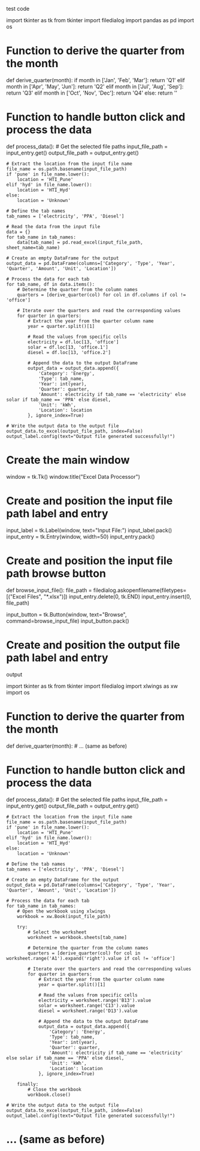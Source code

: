 test code

import tkinter as tk
from tkinter import filedialog
import pandas as pd
import os

# Function to derive the quarter from the month
def derive_quarter(month):
    if month in ['Jan', 'Feb', 'Mar']:
        return 'Q1'
    elif month in ['Apr', 'May', 'Jun']:
        return 'Q2'
    elif month in ['Jul', 'Aug', 'Sep']:
        return 'Q3'
    elif month in ['Oct', 'Nov', 'Dec']:
        return 'Q4'
    else:
        return ''

# Function to handle button click and process the data
def process_data():
    # Get the selected file paths
    input_file_path = input_entry.get()
    output_file_path = output_entry.get()
    
    # Extract the location from the input file name
    file_name = os.path.basename(input_file_path)
    if 'pune' in file_name.lower():
        location = 'HTI_Pune'
    elif 'hyd' in file_name.lower():
        location = 'HTI_Hyd'
    else:
        location = 'Unknown'

    # Define the tab names
    tab_names = ['electricity', 'PPA', 'Diesel']

    # Read the data from the input file
    data = {}
    for tab_name in tab_names:
        data[tab_name] = pd.read_excel(input_file_path, sheet_name=tab_name)

    # Create an empty DataFrame for the output
    output_data = pd.DataFrame(columns=['Category', 'Type', 'Year', 'Quarter', 'Amount', 'Unit', 'Location'])

    # Process the data for each tab
    for tab_name, df in data.items():
        # Determine the quarter from the column names
        quarters = [derive_quarter(col) for col in df.columns if col != 'office']

        # Iterate over the quarters and read the corresponding values
        for quarter in quarters:
            # Extract the year from the quarter column name
            year = quarter.split()[1]

            # Read the values from specific cells
            electricity = df.loc[13, 'office']
            solar = df.loc[13, 'office.1']
            diesel = df.loc[13, 'office.2']

            # Append the data to the output DataFrame
            output_data = output_data.append({
                'Category': 'Energy',
                'Type': tab_name,
                'Year': int(year),
                'Quarter': quarter,
                'Amount': electricity if tab_name == 'electricity' else solar if tab_name == 'PPA' else diesel,
                'Unit': 'kWh',
                'Location': location
            }, ignore_index=True)

    # Write the output data to the output file
    output_data.to_excel(output_file_path, index=False)
    output_label.config(text="Output file generated successfully!")

# Create the main window
window = tk.Tk()
window.title("Excel Data Processor")

# Create and position the input file path label and entry
input_label = tk.Label(window, text="Input File:")
input_label.pack()
input_entry = tk.Entry(window, width=50)
input_entry.pack()

# Create and position the input file path browse button
def browse_input_file():
    file_path = filedialog.askopenfilename(filetypes=[("Excel Files", "*.xlsx")])
    input_entry.delete(0, tk.END)
    input_entry.insert(0, file_path)

input_button = tk.Button(window, text="Browse", command=browse_input_file)
input_button.pack()

# Create and position the output file path label and entry
output



import tkinter as tk
from tkinter import filedialog
import xlwings as xw
import os

# Function to derive the quarter from the month
def derive_quarter(month):
    # ... (same as before)

# Function to handle button click and process the data
def process_data():
    # Get the selected file paths
    input_file_path = input_entry.get()
    output_file_path = output_entry.get()

    # Extract the location from the input file name
    file_name = os.path.basename(input_file_path)
    if 'pune' in file_name.lower():
        location = 'HTI_Pune'
    elif 'hyd' in file_name.lower():
        location = 'HTI_Hyd'
    else:
        location = 'Unknown'

    # Define the tab names
    tab_names = ['electricity', 'PPA', 'Diesel']

    # Create an empty DataFrame for the output
    output_data = pd.DataFrame(columns=['Category', 'Type', 'Year', 'Quarter', 'Amount', 'Unit', 'Location'])

    # Process the data for each tab
    for tab_name in tab_names:
        # Open the workbook using xlwings
        workbook = xw.Book(input_file_path)

        try:
            # Select the worksheet
            worksheet = workbook.sheets[tab_name]

            # Determine the quarter from the column names
            quarters = [derive_quarter(col) for col in worksheet.range('A1').expand('right').value if col != 'office']

            # Iterate over the quarters and read the corresponding values
            for quarter in quarters:
                # Extract the year from the quarter column name
                year = quarter.split()[1]

                # Read the values from specific cells
                electricity = worksheet.range('B13').value
                solar = worksheet.range('C13').value
                diesel = worksheet.range('D13').value

                # Append the data to the output DataFrame
                output_data = output_data.append({
                    'Category': 'Energy',
                    'Type': tab_name,
                    'Year': int(year),
                    'Quarter': quarter,
                    'Amount': electricity if tab_name == 'electricity' else solar if tab_name == 'PPA' else diesel,
                    'Unit': 'kWh',
                    'Location': location
                }, ignore_index=True)

        finally:
            # Close the workbook
            workbook.close()

    # Write the output data to the output file
    output_data.to_excel(output_file_path, index=False)
    output_label.config(text="Output file generated successfully!")

# ... (same as before)
